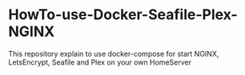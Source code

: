 # HowTo-use-Docker-Seafile-Plex-NGINX
This repository explain to use docker-compose for start NGINX, LetsEncrypt, Seafile and Plex on your own HomeServer
